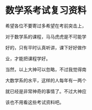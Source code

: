 # 数学系考试复习资料

希望各位不要寄过多希望在考前突击上，

对于数学系的课程，马马虎虎是不可能学

好的，只有平时认真听讲，课下好好做作

业，才能把课程学好。

当然，以上大神可以忽略，不过我觉得南

大数学系的水平，这样的人每年有一两个

就已经是非常神奇的事情了。不过大神应

该也不用看这些考试资料吧。
